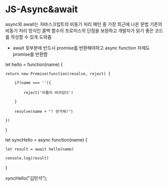 # JS-Async&await

async와 await는 자바스크립트의 비동기 처리 패턴 중 가장 최근에 나온 문법
기존의 비동기 처리 방식인 콜백 함수의 프로미스의 단점을 보완하고 개발자가 읽기 좋은 코드를 작성할 수 있게 도와줌

+ await 뒷부분에 반드시 promise를 반환해야하고 async function 자체도 promise를 반환함

let hello = function(name) {

    return new Promise(function(resolve, reject) {
    
        if(name === ''){
        
            reject('이름이 비어있다')
            
        }
        
        resolve(name + "! 반가워!")
        
    })
    
}

let syncHello = async function(name) {

    let result = await hello(name)
    
    console.log(result)
    
}


syncHello("김민석");

